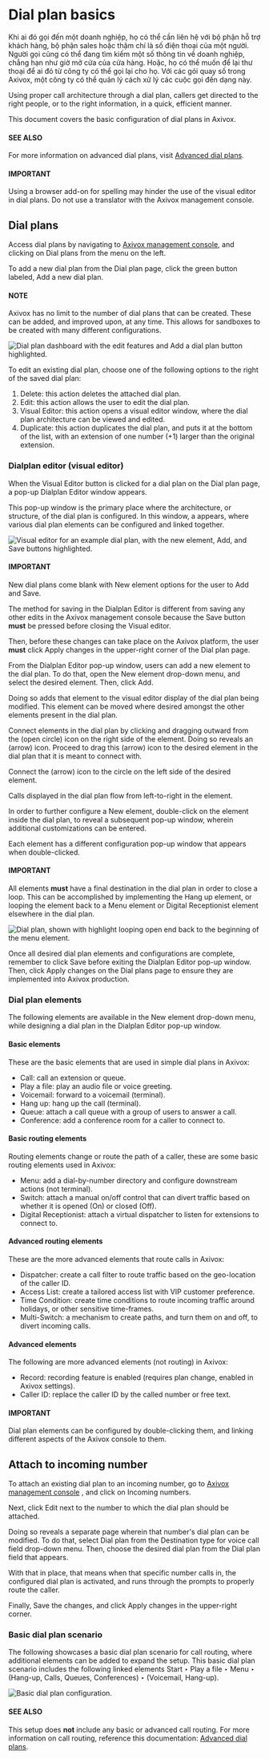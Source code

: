 # Dial plan basics

Khi ai đó gọi đến một doanh nghiệp, họ có thể cần liên hệ với bộ phận hỗ trợ khách hàng, bộ phận sales hoặc thậm chí là số điện thoại của một người. Người gọi cũng có thể đang tìm kiếm một số thông tin về doanh nghiệp, chẳng hạn như giờ mở cửa của cửa hàng. Hoặc, họ có thể muốn để lại thư thoại để ai đó từ công ty có thể gọi lại cho họ. Với các gói quay số trong Axivox, một công ty có thể quản lý cách xử lý các cuộc gọi đến dạng này.

Using proper call architecture through a dial plan, callers get directed to the right people, or to
the right information, in a quick, efficient manner.

This document covers the basic configuration of dial plans in Axivox.

#### SEE ALSO
For more information on advanced dial plans, visit [Advanced dial plans](dial_plan_advanced.md).

#### IMPORTANT
Using a browser add-on for spelling may hinder the use of the visual editor in dial plans. Do not
use a translator with the Axivox management console.

<a id="voip-axivox-dial-plans"></a>

## Dial plans

Access dial plans by navigating to [Axivox management console](https://manage.axivox.com), and
clicking on Dial plans from the menu on the left.

To add a new dial plan from the Dial plan page, click the green button labeled,
Add a new dial plan.

#### NOTE
Axivox has no limit to the number of dial plans that can be created. These can be added, and
improved upon, at any time. This allows for sandboxes to be created with many different
configurations.

![Dial plan dashboard with the edit features and Add a dial plan button highlighted.](../../../../_images/dial-plan-edits.png)

To edit an existing dial plan, choose one of the following options to the right of the saved dial
plan:

1. Delete: this action deletes the attached dial plan.
2. Edit: this action allows the user to edit the dial plan.
3. Visual Editor: this action opens a visual editor window, where the dial plan
   architecture can be viewed and edited.
4. Duplicate: this action duplicates the dial plan, and puts it at the bottom of the
   list, with an extension of one number (+1) larger than the original extension.

### Dialplan editor (visual editor)

When the Visual Editor button is clicked for a dial plan on the Dial plan
page, a pop-up Dialplan Editor window appears.

This pop-up window is the primary place where the architecture, or structure, of the dial plan is
configured. In this window, a  appears, where various dial
plan elements can be configured and linked together.

![Visual editor for an example dial plan, with the new element, Add, and Save buttons
highlighted.](../../../../_images/dial-plan-visual.png)

#### IMPORTANT
New dial plans come blank with New element options for the user to Add
and Save.

The method for saving in the Dialplan Editor is different from saving any other edits
in the Axivox management console because the Save button **must** be pressed before
closing the Visual editor.

Then, before these changes can take place on the Axivox platform, the user **must** click
Apply changes in the upper-right corner of the Dial plan page.

From the Dialplan Editor pop-up window, users can add a new element to the dial plan. To
do that, open the New element drop-down menu, and select the desired element. Then,
click Add.

Doing so adds that element to the visual editor display of the dial plan being modified. This
element can be moved where desired amongst the other elements present in the dial plan.

Connect elements in the dial plan by clicking and dragging outward from the (open
circle) icon on the right side of the element. Doing so reveals an (arrow) icon.
Proceed to drag this (arrow) icon to the desired element in the dial plan that it is
meant to connect with.

Connect the (arrow) icon to the circle on the left side of the desired element.

Calls displayed in the dial plan flow from left-to-right in the element.

In order to further configure a New element, double-click on the element inside the dial
plan, to reveal a subsequent pop-up window, wherein additional customizations can be entered.

Each element has a different configuration pop-up window that appears when double-clicked.

#### IMPORTANT
All elements **must** have a final destination in the dial plan in order to close a loop. This
can be accomplished by implementing the Hang up element, or looping the element back
to a Menu element or Digital Receptionist element elsewhere in the dial
plan.

![Dial plan, shown with highlight looping open end back to the beginning of the menu
element.](../../../../_images/loop-back.png)

Once all desired dial plan elements and configurations are complete, remember to click
Save before exiting the Dialplan Editor pop-up window. Then, click
Apply changes on the Dial plans page to ensure they are implemented into
Axivox production.

### Dial plan elements

The following elements are available in the New element drop-down menu, while designing
a dial plan in the Dialplan Editor pop-up window.

#### Basic elements

These are the basic elements that are used in simple dial plans in Axivox:

- Call: call an extension or queue.
- Play a file: play an audio file or voice greeting.
- Voicemail: forward to a voicemail (terminal).
- Hang up: hang up the call (terminal).
- Queue: attach a call queue with a group of users to answer a call.
- Conference: add a conference room for a caller to connect to.

#### Basic routing elements

Routing elements change or route the path of a caller, these are some basic routing elements used in
Axivox:

- Menu: add a dial-by-number directory and configure downstream actions (not terminal).
- Switch: attach a manual on/off control that can divert traffic based on whether it is
  opened (On) or closed (Off).
- Digital Receptionist: attach a virtual dispatcher to listen for extensions to connect
  to.

#### Advanced routing elements

These are the more advanced elements that route calls in Axivox:

- Dispatcher: create a call filter to route traffic based on the geo-location of the
  caller ID.
- Access List: create a tailored access list with VIP customer preference.
- Time Condition: create time conditions to route incoming traffic around holidays, or
  other sensitive time-frames.
- Multi-Switch: a mechanism to create paths, and turn them on and off, to divert
  incoming calls.

#### Advanced elements

The following are more advanced elements (not routing) in Axivox:

- Record: recording feature is enabled (requires plan change, enabled in Axivox
  settings).
- Caller ID: replace the caller ID by the called number or free text.

#### IMPORTANT
Dial plan elements can be configured by double-clicking them, and linking different aspects of
the Axivox console to them.

## Attach to incoming number

To attach an existing dial plan to an incoming number, go to [Axivox management console](https://manage.axivox.com) , and click on Incoming numbers.

Next, click Edit next to the number to which the dial plan should be attached.

Doing so reveals a separate page wherein that number's dial plan can be modified. To do that, select
Dial plan from the Destination type for voice call field drop-down menu.
Then, choose the desired dial plan from the Dial plan field that appears.

With that in place, that means when that specific number calls in, the configured dial plan is
activated, and runs through the prompts to properly route the caller.

Finally, Save the changes, and click Apply changes in the upper-right
corner.

### Basic dial plan scenario

The following showcases a basic dial plan scenario for call routing, where additional elements can
be added to expand the setup. This basic dial plan scenario includes the following linked elements
Start ‣ Play a file ‣ Menu ‣ (Hang-up, Calls, Queues, Conferences) ‣
(Voicemail, Hang-up).

![Basic dial plan configuration.](../../../../_images/basic-scenario.png)

#### SEE ALSO
This setup does **not** include any basic or advanced call routing. For more information on call
routing, reference this documentation: [Advanced dial plans](dial_plan_advanced.md).
